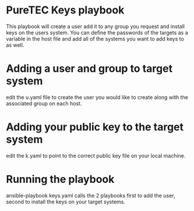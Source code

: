 

# PureTEC Keys playbook
This playbook will create a user add it to any group you request and install keys on the users system. 
You can define the passwords of the targets as a variable in the host file and add
all of the systems you want to add keys to as well. 

# Adding a user and group to target system
edit the u.yaml file to create the user you would like to create along with the associated group on each host. 

# Adding your public key to the target system
edit the k.yaml to point to the correct public key file on your local machine. 

# Running the playbook
ansible-playbook keys.yaml calls the 2 playbooks first to add the user, 
second to install the keys on your target systems.

